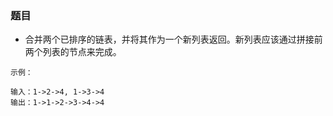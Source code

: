 ### 题目
* 合并两个已排序的链表，并将其作为一个新列表返回。新列表应该通过拼接前两个列表的节点来完成。 
```
示例：

输入：1->2->4, 1->3->4
输出：1->1->2->3->4->4
```
